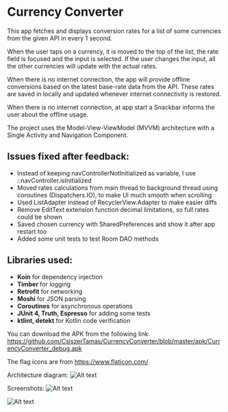 # Currency Converter

This app fetches and displays conversion rates for a list of some currencies from the given API in every 1 second.

When the user taps on a currency, it is moved to the top of the list, the rate field is focused and the input is selected. If the user changes the input, all the other currencies will update with the actual rates.

When there is no internet connection, the app will provide offline conversions based on the latest base-rate data from the API.
These rates are saved in locally and updated whenever internet connectivity is restored.

When there is no internet connection, at app start a Snackbar informs the user about the offline usage.

The project uses the Model-View-ViewModel (MVVM) architecture with a Single Activity and Navigation Component.

## Issues fixed after feedback:
* Instead of keeping navControllerNotInitialized as variable, I use ::navController.isInitialized
* Moved rates calculations from main thread to background thread using coroutines (Dispatchers.IO), to make UI much smooth when scrolling
* Used ListAdapter instead of RecyclerView.Adapter to make easier diffs
* Remove EditText extension function decimal limitations, so full rates could be shown
* Saved chosen currency with SharedPreferences and show it after app restart too
* Added some unit tests to test Room DAO methods

## Libraries used:
* **Koin** for dependency injection
* **Timber** for logging
* **Retrofit** for networking
* **Moshi** for JSON parsing
* **Coroutines** for asynchronous operations
* **JUnit 4, Truth, Espresso** for adding some tests
* **ktlint, detekt** for Kotlin code verification

You can download the APK from the following link:
https://github.com/CsiszerTamas/CurrencyConverter/blob/master/apk/CurrencyConverter_debug.apk

The flag icons are from
https://www.flaticon.com/

Architecture diagram:
![Alt text](https://user-images.githubusercontent.com/31385348/102409162-43afd180-3ff7-11eb-98e1-84d335bc42d7.png "Architecture diagram")

Screenshots:
![Alt text](https://user-images.githubusercontent.com/31385348/102409180-490d1c00-3ff7-11eb-8fdd-033a517198cf.png "Light mode")

![Alt text](https://user-images.githubusercontent.com/31385348/102409184-4ad6df80-3ff7-11eb-8a65-9c88183c3459.png "Dark mode")

